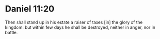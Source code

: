# Daniel 11:20

Then shall stand up in his estate a raiser of taxes [in] the glory of the kingdom: but within few days he shall be destroyed, neither in anger, nor in battle.